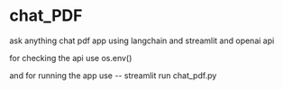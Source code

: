 # chat_PDF
ask anything chat pdf app using langchain and streamlit and openai api

for checking the api use os.env()

and for running the app use -- streamlit run chat_pdf.py
